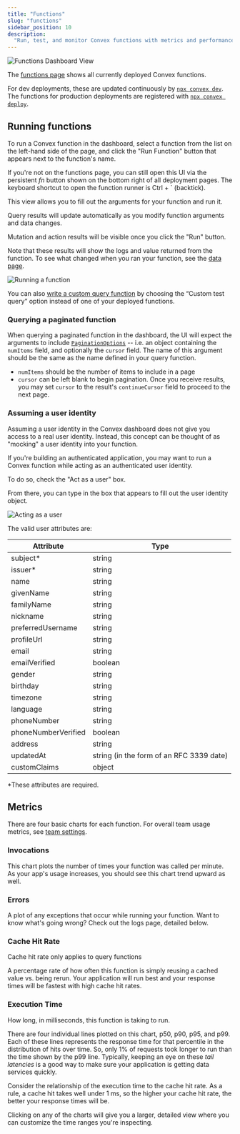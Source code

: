 ```yaml
---
title: "Functions"
slug: "functions"
sidebar_position: 10
description:
  "Run, test, and monitor Convex functions with metrics and performance data"
---
```


![Functions Dashboard View](/screenshots/functions.png)

The [functions page](https://dashboard.convex.dev/deployment/functions) shows
all currently deployed Convex functions.

For dev deployments, these are updated continuously by
[`npx convex dev`](/cli.md#run-the-convex-dev-server). The functions for
production deployments are registered with
[`npx convex deploy`](/cli.md#deploy-convex-functions-to-production).

## Running functions

To run a Convex function in the dashboard, select a function from the list on
the left-hand side of the page, and click the "Run Function" button that appears
next to the function's name.

If you're not on the functions page, you can still open this UI via the
persistent _fn_ button shown on the bottom right of all deployment pages. The
keyboard shortcut to open the function runner is Ctrl + ` (backtick).

This view allows you to fill out the arguments for your function and run it.

Query results will update automatically as you modify function arguments and
data changes.

Mutation and action results will be visible once you click the "Run" button.

Note that these results will show the logs and value returned from the function.
To see what changed when you ran your function, see the
[data page](/dashboard/deployments/data.md).

![Running a function](/screenshots/run_function.png)

You can also
[write a custom query function](/dashboard/deployments/data.md#writing-custom-queries)
by choosing the “Custom test query“ option instead of one of your deployed
functions.

### Querying a paginated function

When querying a paginated function in the dashboard, the UI will expect the
arguments to include
[`PaginationOptions`](/api/interfaces/server.PaginationOptions) -- i.e. an
object containing the `numItems` field, and optionally the `cursor` field. The
name of this argument should be the same as the name defined in your query
function.

- `numItems` should be the number of items to include in a page
- `cursor` can be left blank to begin pagination. Once you receive results, you
  may set `cursor` to the result's `continueCursor` field to proceed to the next
  page.

### Assuming a user identity

<Admonition type="tip">

Assuming a user identity in the Convex dashboard does not give you access to a
real user identity. Instead, this concept can be thought of as "mocking" a user
identity into your function.

</Admonition>

If you're building an authenticated application, you may want to run a Convex
function while acting as an authenticated user identity.

To do so, check the "Act as a user" box.

From there, you can type in the box that appears to fill out the user identity
object.

![Acting as a user](/screenshots/acting_as_a_user.png)

The valid user attributes are:

| Attribute           | Type                                     |
| ------------------- | ---------------------------------------- |
| subject\*           | string                                   |
| issuer\*            | string                                   |
| name                | string                                   |
| givenName           | string                                   |
| familyName          | string                                   |
| nickname            | string                                   |
| preferredUsername   | string                                   |
| profileUrl          | string                                   |
| email               | string                                   |
| emailVerified       | boolean                                  |
| gender              | string                                   |
| birthday            | string                                   |
| timezone            | string                                   |
| language            | string                                   |
| phoneNumber         | string                                   |
| phoneNumberVerified | boolean                                  |
| address             | string                                   |
| updatedAt           | string (in the form of an RFC 3339 date) |
| customClaims        | object                                   |

\*These attributes are required.

## Metrics

There are four basic charts for each function. For overall team usage metrics,
see [team settings](/dashboard/teams.md#usage).

### Invocations

This chart plots the number of times your function was called per minute. As
your app's usage increases, you should see this chart trend upward as well.

### Errors

A plot of any exceptions that occur while running your function. Want to know
what's going wrong? Check out the logs page, detailed below.

### Cache Hit Rate

<Admonition type="tip">
Cache hit rate only applies to query functions
</Admonition>

A percentage rate of how often this function is simply reusing a cached value
vs. being rerun. Your application will run best and your response times will be
fastest with high cache hit rates.

### Execution Time

How long, in milliseconds, this function is taking to run.

There are four individual lines plotted on this chart, p50, p90, p95, and p99.
Each of these lines represents the response time for that percentile in the
distribution of hits over time. So, only 1% of requests took longer to run than
the time shown by the p99 line. Typically, keeping an eye on these _tail
latencies_ is a good way to make sure your application is getting data services
quickly.

Consider the relationship of the execution time to the cache hit rate. As a
rule, a cache hit takes well under 1 ms, so the higher your cache hit rate, the
better your response times will be.

Clicking on any of the charts will give you a larger, detailed view where you
can customize the time ranges you're inspecting.
